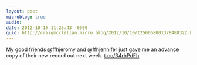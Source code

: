 ```yaml
---
layout: post
microblog: true
audio: 
date: 2012-10-10 11:25:43 -0500
guid: http://craigmcclellan.micro.blog/2012/10/10/t256068001378488322.html
---
```

My good friends @ffhjeromy and @ffhjennifer just gave me an advance copy of their new record out next week.  [t.co/34rhPdFh](http://t.co/34rhPdFh)

